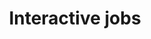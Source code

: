 ---
layout: page
title: Interactive jobs
parent: Job submission
grand_parent: Getting Started
nav_order: 5
---